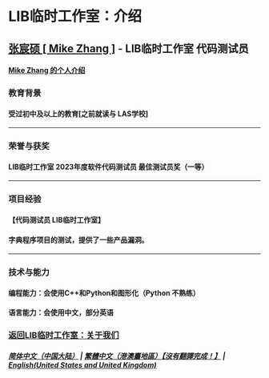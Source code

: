 # LIB临时工作室：介绍

## [张宸硕 [ Mike Zhang ]](https://github.com/Aboutyourself) - LIB临时工作室 代码测试员
#### [Mike Zhang 的个人介绍](https://aboutyourself.github.io)
### 教育背景 
#### 受过初中及以上的教育[之前就读与 LAS学校]
---
### 荣誉与获奖
####  LIB临时工作室 2023年度软件代码测试员 最佳测试员奖（一等）
---
### 项目经验
#### 【代码测试员 LIB临时工作室】
#### 字典程序项目的测试，提供了一些产品漏洞。
---
### 技术与能力
#### 编程能力：会使用C++和Python和图形化（Python 不熟练）
#### 语言能力：会使用中文，部分英语

### [返回LIB临时工作室：关于我们](https://libps.github.io/About_us)
##### [简体中文（中国大陆）](Mike_Zhang) | [繁體中文（港澳臺地區）【沒有翻譯完成！】](tc/Mike_Zhang) | **[English(United States and United Kingdom)](en/Mike_Zhang)**
